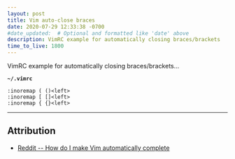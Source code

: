 ```yaml
---
layout: post
title: Vim auto-close braces
date: 2020-07-29 12:33:38 -0700
#date_updated:  # Optional and formatted like 'date' above
description: VimRC example for automatically closing braces/brackets
time_to_live: 1800
---
```




VimRC example for automatically closing braces/brackets...


**`~/.vimrc`**


```vim
:inoremap ( ()<left>
:inoremap [ []<left>
:inoremap { {}<left>
```


___


## Attribution
[heading__attribution]: #attribution "Resources that were helpful in building above examples"


- [Reddit -- How do I make Vim automatically complete](https://www.reddit.com/r/vim/comments/bsh7da/how_do_i_make_vim_automatically_complete/)

